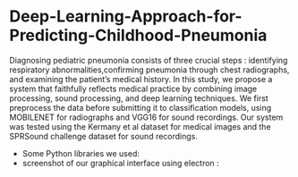 # Deep-Learning-Approach-for-Predicting-Childhood-Pneumonia
Diagnosing pediatric pneumonia consists of three crucial steps : identifying respiratory abnormalities,confirming pneumonia through chest radiographs, and examining the patient’s medical history. In this study, we propose a system that faithfully reflects medical practice by combining image processing, sound processing, and deep learning techniques. We first preprocess the data before submitting it to classification models, using MOBILENET for radiographs and VGG16 for sound recordings. Our system was tested using the Kermany et al dataset for medical images and the SPRSound challenge dataset for sound recordings.
+ Some Python libraries we used:
+ screenshot of our graphical interface using electron :
